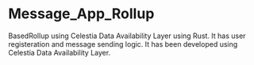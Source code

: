 # Message_App_Rollup
BasedRollup using Celestia Data Availability Layer using Rust. It has user registeration and message sending logic. It has been developed using Celestia Data Availability Layer.
